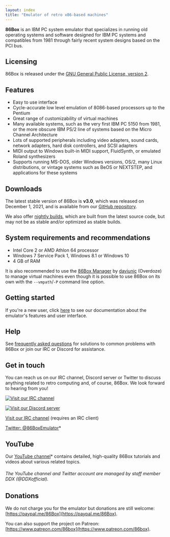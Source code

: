 ```yaml
---
layout: index
title: "Emulator of retro x86-based machines"
---
```


**86Box** is an IBM PC system emulator that specializes in running old operating systems and software designed for IBM PC systems and compatibles from 1981 through fairly recent system designs based on the PCI bus.

Licensing
---------
86Box is released under the [GNU General Public License, version 2](https://www.gnu.org/licenses/old-licenses/gpl-2.0.html).

Features
--------
* Easy to use interface
* Cycle-accurate low level emulation of 8086-based processors up to the Pentium
* Great range of customizability of virtual machines
* Many available systems, such as the very first IBM PC 5150 from 1981, or the more obscure IBM PS/2 line of systems based on the Micro Channel Architecture
* Lots of supported peripherals including video adapters, sound cards, network adapters, hard disk controllers, and SCSI adapters
* MIDI output to Windows built-in MIDI support, FluidSynth, or emulated Roland synthesizers
* Supports running MS-DOS, older Windows versions, OS/2, many Linux distributions, or vintage systems such as BeOS or NEXTSTEP, and applications for these systems

Downloads
---------
<a name="downloads" />The latest stable version of 86Box is **v3.0**, which was released on December 1, 2021, and is available from our [GitHub repository](https://github.com/86Box/86Box/releases/tag/v3.0).

We also offer [nightly builds](https://github.com/86Box/86Box#automatic-builds), which are built from the latest source code, but may not be as stable and/or optimized as stable builds.

System requirements and recommendations
---------------------------------------
* Intel Core 2 or AMD Athlon 64 processor
* Windows 7 Service Pack 1, Windows 8.1 or Windows 10
* 4 GB of RAM

It is also recommended to use the [86Box Manager](https://github.com/86Box/86BoxManager) by [daviunic](https://github.com/daviunic) (Overdoze) to manage virtual machines even though it is possible to use 86Box on its own with the `--vmpath`/`-P` command line option.

Getting started
---------------
If you're a new user, click [here](https://86box.readthedocs.io/en/latest/) to see our documentation about the emulator's features and user interface.

Help
----
See [frequently asked questions](faq) for solutions to common problems with 86Box or join our IRC or Discord for assistance.

Get in touch
------------
You can reach us on our IRC channel, Discord server or Twitter to discuss anything related to retro computing and, of course, 86Box. We look forward to hearing from you!

<div id="socialnew" markdown="block">

[![Visit our IRC channel](https://kiwiirc.com/buttons/irc.ringoflightning.net/softhistory.png)](https://kiwiirc.com/client/irc.ringoflightning.net/?nick=github?#softhistory)

[![Visit our Discord server](https://discordapp.com/api/guilds/262614059009048590/embed.png)](https://discord.gg/v5fCgFw)

</div><div id="socialold" markdown="block">

[Visit our IRC channel](irc://irc.ringoflightning.net/#softhistory) (requires an IRC client)

</div>

[Twitter: @86BoxEmulator](https://twitter.com/86BoxEmulator)*

YouTube
-------
Our [YouTube channel](https://youtube.com/channel/UChBnf0oliV7Holdk6ILze_w)* contains detailed, high-quality 86Box tutorials and videos about various related topics.
###### The YouTube channel and Twitter account are managed by staff member DDX (@DDXofficial).

Donations
---------
We do not charge you for the emulator but donations are still welcome: [https://paypal.me/86Box](https://paypal.me/86Box).

You can also support the project on Patreon: [https://www.patreon.com/86box](https://www.patreon.com/86box).

